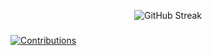 <div align="center">  
  
![GitHub Streak](https://github-readme-streak-stats.herokuapp.com/?user=xuantruongit32&theme=dracula)
</div>

<!-- <h1 align="center">
  <a href="https://github.com/alexcao194">
    <img alig src="https://github-profile-trophy.vercel.app/?username=xuantruongit32&theme=dracula"/>
  </a>
</h1> -->

###
[![Contributions](https://fabianocouto-activity-graph.vercel.app/graph/?username=xuantruongit32&theme=react-dark)](https://github.com/xuantruongit32)

